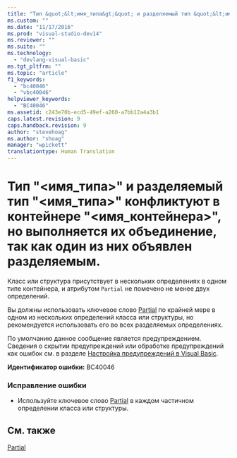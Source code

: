 ```yaml
---
title: "Тип &quot;&lt;имя_типа&gt;&quot; и разделяемый тип &quot;&lt;имя_типа&gt;&quot; конфликтуют в контейнере &quot;&lt;имя_контейнера&gt;&quot;, но выполняется их объединение, так как один из них объявлен разделяемым. | Microsoft Docs"
ms.custom: ""
ms.date: "11/17/2016"
ms.prod: "visual-studio-dev14"
ms.reviewer: ""
ms.suite: ""
ms.technology: 
  - "devlang-visual-basic"
ms.tgt_pltfrm: ""
ms.topic: "article"
f1_keywords: 
  - "bc40046"
  - "vbc40046"
helpviewer_keywords: 
  - "BC40046"
ms.assetid: c243e70b-ecd5-49ef-a260-a7bb12a4a3b1
caps.latest.revision: 9
caps.handback.revision: 9
author: "stevehoag"
ms.author: "shoag"
manager: "wpickett"
translationtype: Human Translation
---
```

# Тип &quot;&lt;имя_типа&gt;&quot; и разделяемый тип &quot;&lt;имя_типа&gt;&quot; конфликтуют в контейнере &quot;&lt;имя_контейнера&gt;&quot;, но выполняется их объединение, так как один из них объявлен разделяемым.
Класс или структура присутствует в нескольких определениях в одном типе контейнера, и атрибутом `Partial` не помечено не менее двух определений.  
  
 Вы должны использовать ключевое слово [Partial](../../visual-basic/language-reference/modifiers/partial.md) по крайней мере в одном из нескольких определений класса или структуры, но рекомендуется использовать его во всех разделяемых определениях.  
  
 По умолчанию данное сообщение является предупреждением. Сведения о скрытии предупреждений или обработке предупреждений как ошибок см. в разделе [Настройка предупреждений в Visual Basic](/visual-studio/ide/configuring-warnings-in-visual-basic).  
  
 **Идентификатор ошибки:** BC40046  
  
### Исправление ошибки  
  
-   Используйте ключевое слово [Partial](../../visual-basic/language-reference/modifiers/partial.md) в каждом частичном определении класса или структуры.  
  
## См. также  
 [Partial](../../visual-basic/language-reference/modifiers/partial.md)
